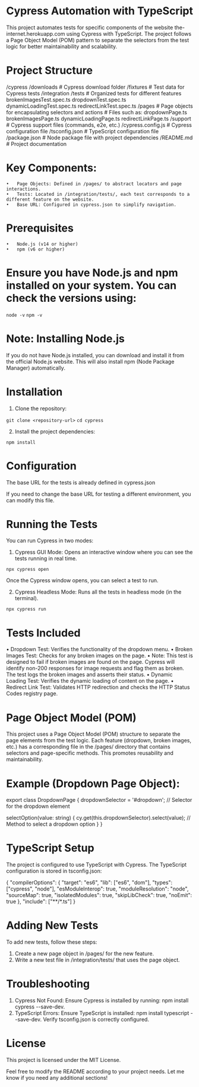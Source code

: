 # Cypress Automation with TypeScript

This project automates tests for specific components of the website the-internet.herokuapp.com using Cypress with TypeScript. The project follows a Page Object Model (POM) pattern to separate the selectors from the test logic for better maintainability and scalability.

# Project Structure

/cypress
  /downloads          # Cypress download folder
  /fixtures           # Test data for Cypress tests
  /integration
    /tests            # Organized tests for different features
      brokenImagesTest.spec.ts
      dropdownTest.spec.ts
      dynamicLoadingTest.spec.ts
      redirectLinkTest.spec.ts
  /pages              # Page objects for encapsulating selectors and actions
    # Files such as:
      dropdownPage.ts
      brokenImagesPage.ts
      dynamicLoadingPage.ts
      redirectLinkPage.ts
  /support            # Cypress support files (commands, e2e, etc.)
/cypress.config.js    # Cypress configuration file
/tsconfig.json        # TypeScript configuration file
/package.json         # Node package file with project dependencies
/README.md            # Project documentation

# Key Components:

    •	Page Objects: Defined in /pages/ to abstract locators and page interactions.
    •	Tests: Located in /integration/tests/, each test corresponds to a different feature on the website.
    •	Base URL: Configured in cypress.json to simplify navigation.

# Prerequisites

    •	Node.js (v14 or higher)
    •	npm (v6 or higher)

# Ensure you have Node.js and npm installed on your system. You can check the versions using:

`node -v`
`npm -v`

# Note: Installing Node.js

If you do not have Node.js installed, you can download and install it from the official Node.js website. This will also install npm (Node Package Manager) automatically.

# Installation

1. Clone the repository:

`git clone <repository-url>`
`cd cypress`

2. Install the project dependencies:

`npm install`

# Configuration

The base URL for the tests is already defined in cypress.json

If you need to change the base URL for testing a different environment, you can modify this file.

# Running the Tests

You can run Cypress in two modes:

1. Cypress GUI Mode: Opens an interactive window where you can see the tests running in real time.

`npx cypress open`

Once the Cypress window opens, you can select a test to run.

2. Cypress Headless Mode: Runs all the tests in headless mode (in the terminal).

`npx cypress run`

# Tests Included
  •	Dropdown Test: Verifies the functionality of the dropdown menu.
  •	Broken Images Test: Checks for any broken images on the page.
    •	Note: This test is designed to fail if broken images are found on the page. Cypress will identify non-200 responses for image requests and flag them as broken. The test logs the broken images and asserts their status.
  •	Dynamic Loading Test: Verifies the dynamic loading of content on the page.
	•	Redirect Link Test: Validates HTTP redirection and checks the HTTP Status Codes registry page.


# Page Object Model (POM)

This project uses a Page Object Model (POM) structure to separate the page elements from the test logic. Each feature (dropdown, broken images, etc.) has a corresponding file in the /pages/ directory that contains selectors and page-specific methods. This promotes reusability and maintainability.

# Example (Dropdown Page Object):

export class DropdownPage {
  dropdownSelector = '#dropdown'; // Selector for the dropdown element

  selectOption(value: string) {
    cy.get(this.dropdownSelector).select(value); // Method to select a dropdown option
  }
}
# TypeScript Setup

The project is configured to use TypeScript with Cypress. The TypeScript configuration is stored in tsconfig.json:

{
  "compilerOptions": {
    "target": "es6",
    "lib": ["es6", "dom"],
    "types": ["cypress", "node"],
    "esModuleInterop": true,
    "moduleResolution": "node",
    "sourceMap": true,
    "isolatedModules": true,
    "skipLibCheck": true,
    "noEmit": true
  },
  "include": ["**/*.ts"]
}


# Adding New Tests

To add new tests, follow these steps:

1. Create a new page object in /pages/ for the new feature.
2. Write a new test file in /integration/tests/ that uses the page object.

# Troubleshooting

1.	Cypress Not Found:
	Ensure Cypress is installed by running: npm install cypress --save-dev.
2.	TypeScript Errors:
	Ensure TypeScript is installed: npm install typescript --save-dev.
	Verify tsconfig.json is correctly configured.

# License

This project is licensed under the MIT License.

Feel free to modify the README according to your project needs. Let me know if you need any additional sections!
